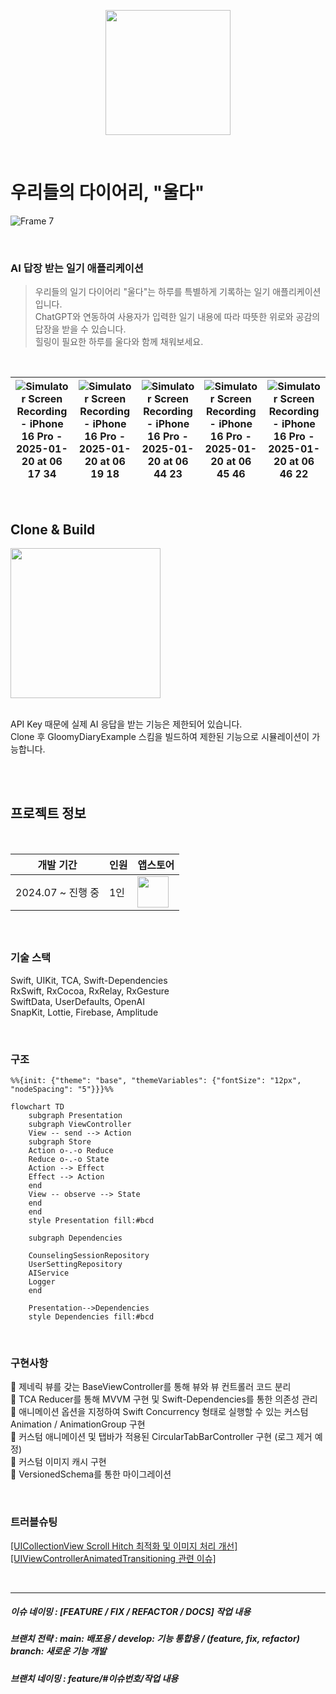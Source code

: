 <p align="center">
  <img src="https://github.com/user-attachments/assets/e201436f-fdf4-4460-9703-7c47e79757da" width="200" height="200"/>
</p>

<br>

# 우리들의 다이어리, "울다"

![Frame 7](https://github.com/user-attachments/assets/6ae1cdc2-5986-4ddc-9de7-0cdd1b6b7972)

<br>

### AI 답장 받는 일기 애플리케이션

> 우리들의 일기 다이어리 "울다"는 하루를 특별하게 기록하는 일기 애플리케이션입니다.<br>
> ChatGPT와 연동하여 사용자가 입력한 일기 내용에 따라 따뜻한 위로와 공감의 답장을 받을 수 있습니다.<br>
> 힐링이 필요한 하루를 울다와 함께 채워보세요.

<br>

| ![Simulator Screen Recording - iPhone 16 Pro - 2025-01-20 at 06 17 34](https://github.com/user-attachments/assets/2fea2d5a-db4b-4331-855a-028a02a75a37) | ![Simulator Screen Recording - iPhone 16 Pro - 2025-01-20 at 06 19 18](https://github.com/user-attachments/assets/33c3789e-7484-4200-8d05-4c519321aea3) | ![Simulator Screen Recording - iPhone 16 Pro - 2025-01-20 at 06 44 23](https://github.com/user-attachments/assets/d7297155-44a8-4263-9717-6beef2a6d6b6) | ![Simulator Screen Recording - iPhone 16 Pro - 2025-01-20 at 06 45 46](https://github.com/user-attachments/assets/9414cc03-8047-4969-ba6e-8c9150917659) | ![Simulator Screen Recording - iPhone 16 Pro - 2025-01-20 at 06 46 22](https://github.com/user-attachments/assets/e4f72b02-43ff-45a0-839e-cf227403b643) |
|-|-|-|-|-|

<br>

## Clone & Build

<img src="https://github.com/user-attachments/assets/5688e672-52a9-4180-9ce7-5e8ef6e29cd4" width=240>

<br>
<br>

API Key 때문에 실제 AI 응답을 받는 기능은 제한되어 있습니다.<br>
Clone 후 GloomyDiaryExample 스킴을 빌드하여 제한된 기능으로 시뮬레이션이 가능합니다.<br>

<br>

<br>

## 프로젝트 정보

<br>

|개발 기간|인원|앱스토어|
|-|-|-|
|2024.07 ~ 진행 중|1인|[<img src="https://github.com/user-attachments/assets/dba5b62c-9db7-4715-b4cc-2b817503b082" height="50">](https://apps.apple.com/us/app/%EC%9A%B8%EB%8B%A4-%EC%9A%B0%EB%A6%AC%EB%93%A4%EC%9D%98-%EC%9D%BC%EA%B8%B0-%EB%8B%A4%EC%9D%B4%EC%96%B4%EB%A6%AC/id6738892165)|


<br>

##  

### 기술 스택
Swift, UIKit, TCA, Swift-Dependencies<br>
RxSwift, RxCocoa, RxRelay, RxGesture<br>
SwiftData, UserDefaults, OpenAI<br>
SnapKit, Lottie, Firebase, Amplitude<br>

<br>

### 구조
```mermaid
%%{init: {"theme": "base", "themeVariables": {"fontSize": "12px", "nodeSpacing": "5"}}}%%

flowchart TD
    subgraph Presentation
    subgraph ViewController
    View -- send --> Action
    subgraph Store
    Action o-.-o Reduce
    Reduce o-.-o State
    Action --> Effect
    Effect --> Action
    end
    View -- observe --> State
    end
    end
    style Presentation fill:#bcd

    subgraph Dependencies
    
    CounselingSessionRepository
    UserSettingRepository
    AIService
    Logger
    end

    Presentation-->Dependencies
    style Dependencies fill:#bcd
```

<br>

### 구현사항
📌 제네릭 뷰를 갖는 BaseViewController를 통해 뷰와 뷰 컨트롤러 코드 분리<br>
📌 TCA Reducer를 통해 MVVM 구현 및 Swift-Dependencies를 통한 의존성 관리<br>
📌 애니메이션 옵션을 지정하여 Swift Concurrency 형태로 실행할 수 있는 커스텀 Animation / AnimationGroup 구현<br>
📌 커스텀 애니메이션 및 탭바가 적용된 CircularTabBarController 구현 (로그 제거 예정)<br>
📌 커스텀 이미지 캐시 구현<br>
📌 VersionedSchema를 통한 마이그레이션<br>

<br>

### 트러블슈팅
[[UICollectionView Scroll Hitch 최적화 및 이미지 처리 개선]](https://github.com/LURKS02/GloomyDiary/wiki/%08UICollectionView-Scroll-Hitch-%EC%B5%9C%EC%A0%81%ED%99%94-%EB%B0%8F-%EC%9D%B4%EB%AF%B8%EC%A7%80-%EC%B2%98%EB%A6%AC-%EA%B0%9C%EC%84%A0)<br>
[[UIViewControllerAnimatedTransitioning 관련 이슈]](https://github.com/LURKS02/GloomyDiary/wiki/UIViewControllerAnimatedTransitioning-%EA%B4%80%EB%A0%A8-%EC%9D%B4%EC%8A%88)<br>

<br>

---

##### 이슈 네이밍 :  [FEATURE / FIX / REFACTOR / DOCS] 작업 내용

##### 브랜치 전략 :  main: 배포용 / develop: 기능 통합용 / (feature, fix, refactor) branch: 새로운 기능 개발

##### 브랜치 네이밍 :  feature/#이슈번호/작업 내용

